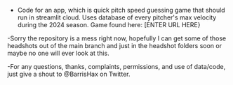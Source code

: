- Code for an app, which is quick pitch speed guessing game that should run in streamlit cloud. Uses database of every pitcher's max
 velocity during the 2024 season. Game found here: [ENTER URL HERE}

-Sorry the repository is a mess right now, hopefully I can get some of those headshots out of the main branch and just in the headshot
 folders soon or maybe no one will ever look at this.
 
-For any questions, thanks, complaints, permissions, and use of data/code, just give a shout to @BarrisHax on Twitter.  
